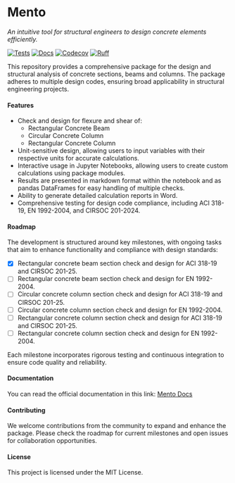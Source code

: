# Mento
*An intuitive tool for structural engineers to design concrete elements efficiently.*

[![Tests](https://github.com/mihdicaballero/mento/actions/workflows/tests.yml/badge.svg)][tests]
[![Docs](https://readthedocs.org/projects/mento-docs/badge/?version=latest)](https://mento-docs.readthedocs.io/en/latest/?badge=latest)
[![Codecov](https://codecov.io/gh/robbievanleeuwen/concrete-properties/branch/master/graph/badge.svg)][codecov]
[![Ruff](https://img.shields.io/endpoint?url=https://raw.githubusercontent.com/charliermarsh/ruff/main/assets/badge/v2.json)][ruff]

[tests]: https://github.com/mihdicaballero/mento/actions/workflows/tests.yml
[ruff]: https://github.com/charliermarsh/ruff
[codecov]: https://app.codecov.io/github/mihdicaballero/mento

This repository provides a comprehensive package for the design and structural analysis of concrete sections, beams and columns. The package adheres to multiple design codes, ensuring broad applicability in structural engineering projects.

#### Features
- Check and design for flexure and shear of:
    - Rectangular Concrete Beam
    - Circular Concrete Column
    - Rectangular Concrete Column
- Unit-sensitive design, allowing users to input variables with their respective units for accurate calculations.
- Interactive usage in Jupyter Notebooks, allowing users to create custom calculations using package modules.
- Results are presented in markdown format within the notebook and as pandas DataFrames for easy handling of multiple checks.
- Ability to generate detailed calculation reports in Word.
- Comprehensive testing for design code compliance, including ACI 318-19, EN 1992-2004, and CIRSOC 201-2024.

#### Roadmap
The development is structured around key milestones, with ongoing tasks that aim to enhance functionality and compliance with design standards:
- [x] Rectangular concrete beam section check and design for ACI 318-19 and CIRSOC 201-25.
- [ ] Rectangular concrete beam section check and design for EN 1992-2004.
- [ ] Circular concrete column section check and design for ACI 318-19 and CIRSOC 201-25.
- [ ] Circular concrete column section check and design for EN 1992-2004.
- [ ] Rectangular concrete column section check and design for ACI 318-19 and CIRSOC 201-25.
- [ ] Rectangular concrete column section check and design for EN 1992-2004.

Each milestone incorporates rigorous testing and continuous integration to ensure code quality and reliability.

#### Documentation
You can read the official documentation in this link: [Mento Docs](https://mento-docs.readthedocs.io/)

#### Contributing
We welcome contributions from the community to expand and enhance the package. Please check the roadmap for current milestones and open issues for collaboration opportunities.

#### License
This project is licensed under the MIT License.
